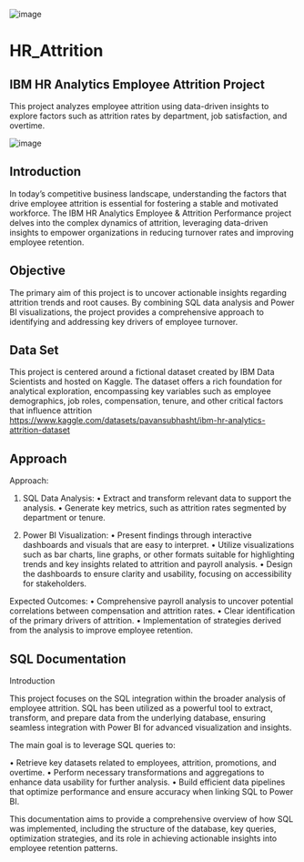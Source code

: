 ![image](https://github.com/user-attachments/assets/580b6f49-ae59-4bde-8ee1-8b4b2c1207fb)

# HR_Attrition
## IBM HR Analytics Employee Attrition Project 
This project analyzes employee attrition using data-driven insights to explore factors such as attrition rates by department, job satisfaction, and overtime.

![image](https://github.com/user-attachments/assets/bef9b903-0ad3-489c-b019-2e675e45e0f9)

## Introduction 
In today’s competitive business landscape, understanding the factors that drive employee attrition is essential for fostering a stable and motivated workforce. The IBM HR Analytics Employee & Attrition Performance project delves into the complex dynamics of attrition, leveraging data-driven insights to empower organizations in reducing turnover rates and improving employee retention.
## Objective
The primary aim of this project is to uncover actionable insights regarding attrition trends and root causes. By combining SQL data analysis and Power BI visualizations, the project provides a comprehensive approach to identifying and addressing key drivers of employee turnover.
## Data Set 
This project is centered around a fictional dataset created by IBM Data Scientists and hosted on Kaggle. The dataset offers a rich foundation for analytical exploration, encompassing key variables such as employee demographics, job roles, compensation, tenure, and other critical factors that influence attrition
https://www.kaggle.com/datasets/pavansubhasht/ibm-hr-analytics-attrition-dataset


## Approach
Approach:
1.	SQL Data Analysis: 
•	Extract and transform relevant data to support the analysis.
•	Generate key metrics, such as attrition rates segmented by department or tenure.

2.	Power BI Visualization: 
•	Present findings through interactive dashboards and visuals that are easy to interpret.
•	Utilize visualizations such as bar charts, line graphs, or other formats suitable for highlighting trends and key insights related to attrition and payroll analysis.
•	Design the dashboards to ensure clarity and usability, focusing on accessibility for stakeholders.

Expected Outcomes:
•	Comprehensive payroll analysis to uncover potential correlations between compensation and attrition rates.
•	Clear identification of the primary drivers of attrition.
•	Implementation of strategies derived from the analysis to improve employee retention.


## SQL Documentation 

Introduction

This project focuses on the SQL integration within the broader analysis of employee attrition. SQL has been utilized as a powerful tool to extract, transform, and prepare data from the underlying database, ensuring seamless integration with Power BI for advanced visualization and insights.

The main goal is to leverage SQL queries to:

•	Retrieve key datasets related to employees, attrition, promotions, and overtime.
•	Perform necessary transformations and aggregations to enhance data usability for further analysis.
•	Build efficient data pipelines that optimize performance and ensure accuracy when linking SQL to Power BI.

This documentation aims to provide a comprehensive overview of how SQL was implemented, including the structure of the database, key queries, optimization strategies, and its role in achieving actionable insights into employee retention patterns.
